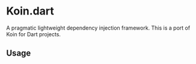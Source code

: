 # Koin.dart

A pragmatic lightweight dependency injection framework. This is a port of Koin for Dart projects.

## Usage


